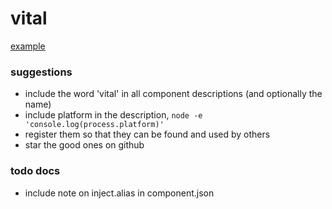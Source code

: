 vital
=====

[example](https://github.com/nomilous/vital-example)

### suggestions

* include the word 'vital' in all component descriptions (and optionally the name)
* include platform in the description, `node -e 'console.log(process.platform)'`
* register them so that they can be found and used by others 
* star the good ones on github


### todo docs

* include note on inject.alias in component.json

